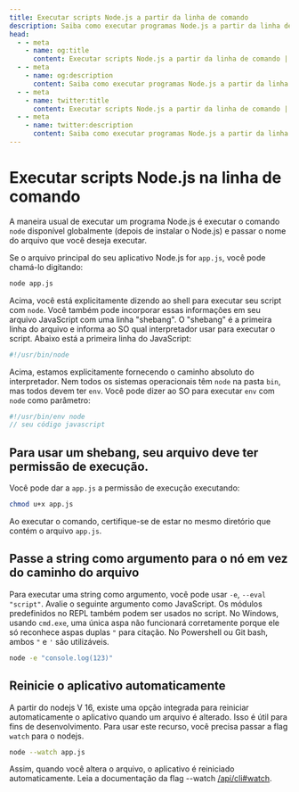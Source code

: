 ```yaml
---
title: Executar scripts Node.js a partir da linha de comando
description: Saiba como executar programas Node.js a partir da linha de comando, incluindo o uso do comando node, linhas shebang, permissões de execução, passar strings como argumentos e reiniciar automaticamente a aplicação.
head:
  - - meta
    - name: og:title
      content: Executar scripts Node.js a partir da linha de comando | Node.js - iDoc.dev
  - - meta
    - name: og:description
      content: Saiba como executar programas Node.js a partir da linha de comando, incluindo o uso do comando node, linhas shebang, permissões de execução, passar strings como argumentos e reiniciar automaticamente a aplicação.
  - - meta
    - name: twitter:title
      content: Executar scripts Node.js a partir da linha de comando | Node.js - iDoc.dev
  - - meta
    - name: twitter:description
      content: Saiba como executar programas Node.js a partir da linha de comando, incluindo o uso do comando node, linhas shebang, permissões de execução, passar strings como argumentos e reiniciar automaticamente a aplicação.
---
```



# Executar scripts Node.js na linha de comando

A maneira usual de executar um programa Node.js é executar o comando `node` disponível globalmente (depois de instalar o Node.js) e passar o nome do arquivo que você deseja executar.

Se o arquivo principal do seu aplicativo Node.js for `app.js`, você pode chamá-lo digitando:

```bash
node app.js
```

Acima, você está explicitamente dizendo ao shell para executar seu script com `node`. Você também pode incorporar essas informações em seu arquivo JavaScript com uma linha "shebang". O "shebang" é a primeira linha do arquivo e informa ao SO qual interpretador usar para executar o script. Abaixo está a primeira linha do JavaScript:

```javascript
#!/usr/bin/node
```

Acima, estamos explicitamente fornecendo o caminho absoluto do interpretador. Nem todos os sistemas operacionais têm `node` na pasta `bin`, mas todos devem ter `env`. Você pode dizer ao SO para executar `env` com `node` como parâmetro:

```javascript
#!/usr/bin/env node
// seu código javascript
```

## Para usar um shebang, seu arquivo deve ter permissão de execução.

Você pode dar a `app.js` a permissão de execução executando:

```bash
chmod u+x app.js
```

Ao executar o comando, certifique-se de estar no mesmo diretório que contém o arquivo `app.js`.

## Passe a string como argumento para o nó em vez do caminho do arquivo

Para executar uma string como argumento, você pode usar `-e`, `--eval "script"`. Avalie o seguinte argumento como JavaScript. Os módulos predefinidos no REPL também podem ser usados ​​no script. No Windows, usando `cmd.exe`, uma única aspa não funcionará corretamente porque ele só reconhece aspas duplas `"` para citação. No Powershell ou Git bash, ambos `"` e `'` são utilizáveis.

```bash
node -e "console.log(123)"
```

## Reinicie o aplicativo automaticamente

A partir do nodejs V 16, existe uma opção integrada para reiniciar automaticamente o aplicativo quando um arquivo é alterado. Isso é útil para fins de desenvolvimento. Para usar este recurso, você precisa passar a flag `watch` para o nodejs.

```bash
node --watch app.js
```

Assim, quando você altera o arquivo, o aplicativo é reiniciado automaticamente. Leia a documentação da flag --watch [/api/cli#watch](https://nodejs.org/api/cli.html#--watch).


